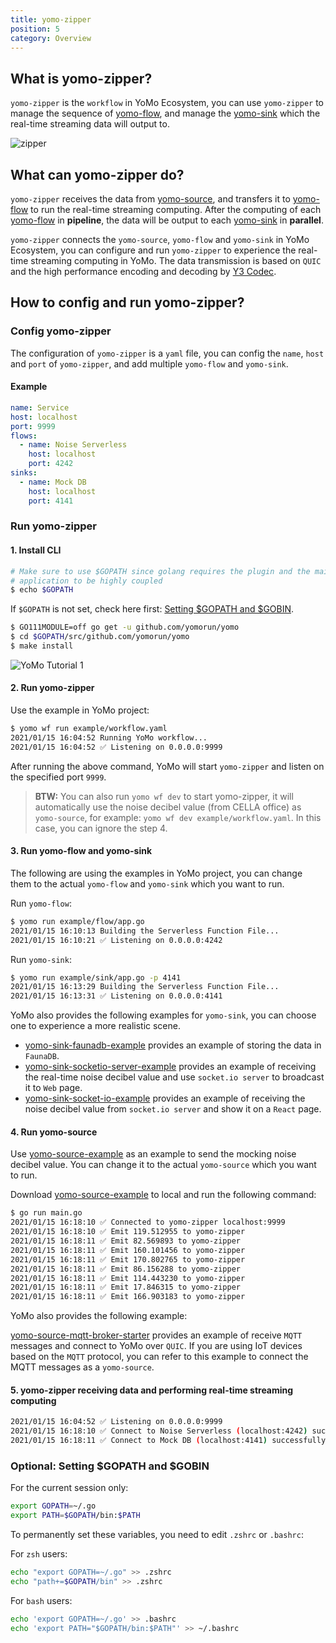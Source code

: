 ```yaml
---
title: yomo-zipper
position: 5
category: Overview
---
```


## What is yomo-zipper?

`yomo-zipper` is the `workflow` in YoMo Ecosystem, you can use `yomo-zipper` to manage the sequence of [yomo-flow](/flow), and manage the [yomo-sink](/sink) which the real-time streaming data will output to.

![zipper](/zipper/zipper.png)

## What can yomo-zipper do?

`yomo-zipper` receives the data from [yomo-source](/source), and transfers it to [yomo-flow](/flow) to run the real-time streaming computing. After the computing of each [yomo-flow](/flow) in **pipeline**, the data will be output to each [yomo-sink](/sink) in **parallel**.

`yomo-zipper` connects the `yomo-source`, `yomo-flow` and `yomo-sink` in YoMo Ecosystem, you can configure and run `yomo-zipper` to experience the real-time streaming computing in YoMo. The data transmission is based on `QUIC` and the high performance encoding and decoding by [Y3 Codec](https://github.com/yomorun/y3-codec-golang).

## How to config and run yomo-zipper?

### Config yomo-zipper

The configuration of `yomo-zipper` is a `yaml` file, you can config the `name`, `host` and `port` of `yomo-zipper`, and add multiple `yomo-flow` and `yomo-sink`.

#### Example

```yaml
name: Service
host: localhost
port: 9999
flows:
  - name: Noise Serverless
    host: localhost
    port: 4242
sinks:
  - name: Mock DB
    host: localhost
    port: 4141
```

### Run yomo-zipper

#### 1. Install CLI

```bash
# Make sure to use $GOPATH since golang requires the plugin and the main
# application to be highly coupled
$ echo $GOPATH
```

If `$GOPATH` is not set, check here first: [Setting $GOPATH and $GOBIN](#optional-set-gopath-and-gobin).

```bash
$ GO111MODULE=off go get -u github.com/yomorun/yomo
$ cd $GOPATH/src/github.com/yomorun/yomo
$ make install
```

![YoMo Tutorial 1](/tutorial-1.png)

#### 2. Run yomo-zipper

Use the example in YoMo project:

```bash
$ yomo wf run example/workflow.yaml
2021/01/15 16:04:52 Running YoMo workflow...
2021/01/15 16:04:52 ✅ Listening on 0.0.0.0:9999
```

After running the above command, YoMo will start `yomo-zipper` and listen on the specified port `9999`.

> **BTW:** You can also run `yomo wf dev` to start yomo-zipper, it will automatically use the noise decibel value (from CELLA office) as `yomo-source`, for example: `yomo wf dev example/workflow.yaml`. In this case, you can ignore the step 4.

#### 3. Run yomo-flow and yomo-sink

The following are using the examples in YoMo project, you can change them to the actual `yomo-flow` and `yomo-sink` which you want to run.

Run `yomo-flow`:

```bash
$ yomo run example/flow/app.go
2021/01/15 16:10:13 Building the Serverless Function File...
2021/01/15 16:10:21 ✅ Listening on 0.0.0.0:4242
```

Run `yomo-sink`:

```bash
$ yomo run example/sink/app.go -p 4141
2021/01/15 16:13:29 Building the Serverless Function File...
2021/01/15 16:13:31 ✅ Listening on 0.0.0.0:4141
```

YoMo also provides the following examples for `yomo-sink`, you can choose one to experience a more realistic scene.

- [yomo-sink-faunadb-example](https://github.com/yomorun/yomo-sink-faunadb-example) provides an example of storing the data in `FaunaDB`.
- [yomo-sink-socketio-server-example](https://github.com/yomorun/yomo-sink-socketio-server-example) provides an example of receiving the real-time noise decibel value and use `socket.io server` to broadcast it to `Web` page.
- [yomo-sink-socket-io-example](https://github.com/yomorun/yomo-sink-socket-io-example) provides an example of receiving the noise decibel value from `socket.io server` and show it on a `React` page.

#### 4. Run yomo-source

Use [yomo-source-example](https://github.com/yomorun/yomo-source-example) as an example to send the mocking noise decibel value. You can change it to the actual `yomo-source` which you want to run.

Download [yomo-source-example](https://github.com/yomorun/yomo-source-example) to local and run the following command:

```bash
$ go run main.go
2021/01/15 16:18:10 ✅ Connected to yomo-zipper localhost:9999
2021/01/15 16:18:10 ✅ Emit 119.512955 to yomo-zipper
2021/01/15 16:18:11 ✅ Emit 82.569893 to yomo-zipper
2021/01/15 16:18:11 ✅ Emit 160.101456 to yomo-zipper
2021/01/15 16:18:11 ✅ Emit 170.802765 to yomo-zipper
2021/01/15 16:18:11 ✅ Emit 86.156288 to yomo-zipper
2021/01/15 16:18:11 ✅ Emit 114.443230 to yomo-zipper
2021/01/15 16:18:11 ✅ Emit 17.846315 to yomo-zipper
2021/01/15 16:18:11 ✅ Emit 166.903183 to yomo-zipper
```

YoMo also provides the following example:

[yomo-source-mqtt-broker-starter](https://github.com/yomorun/yomo-source-mqtt-broker-starter) provides an example of receive `MQTT` messages and connect to YoMo over `QUIC`. If you are using IoT devices based on the `MQTT` protocol, you can refer to this example to connect the MQTT messages as a `yomo-source`.

#### 5. yomo-zipper receiving data and performing real-time streaming computing

```bash
2021/01/15 16:04:52 ✅ Listening on 0.0.0.0:9999
2021/01/15 16:18:10 ✅ Connect to Noise Serverless (localhost:4242) successfully.
2021/01/15 16:18:11 ✅ Connect to Mock DB (localhost:4141) successfully.
```

### Optional: Setting $GOPATH and $GOBIN

For the current session only:

```bash
export GOPATH=~/.go
export PATH=$GOPATH/bin:$PATH
```

To permanently set these variables, you need to edit `.zshrc` or `.bashrc`:

For `zsh` users:

```bash
echo "export GOPATH=~/.go" >> .zshrc
echo "path+=$GOPATH/bin" >> .zshrc
```

For `bash` users:

```bash
echo 'export GOPATH=~/.go' >> .bashrc
echo 'export PATH="$GOPATH/bin:$PATH"' >> ~/.bashrc
```
